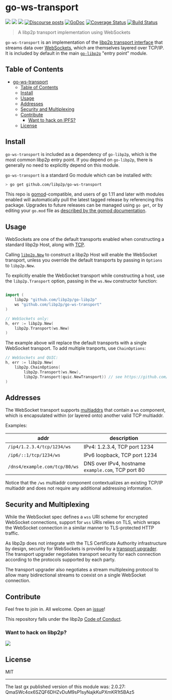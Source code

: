 # go-ws-transport

[![](https://img.shields.io/badge/made%20by-Protocol%20Labs-blue.svg?style=flat-square)](https://protocol.ai)
[![](https://img.shields.io/badge/project-libp2p-yellow.svg?style=flat-square)](https://libp2p.io/)
[![](https://img.shields.io/badge/freenode-%23libp2p-yellow.svg?style=flat-square)](http://webchat.freenode.net/?channels=%23libp2p)
[![Discourse posts](https://img.shields.io/discourse/https/discuss.libp2p.io/posts.svg)](https://discuss.libp2p.io)
[![GoDoc](https://godoc.org/github.com/libp2p/go-ws-transport?status.svg)](https://godoc.org/github.com/libp2p/go-ws-transport)
[![Coverage Status](https://coveralls.io/repos/github/libp2p/go-ws-transport/badge.svg?branch=master)](https://coveralls.io/github/libp2p/go-ws-transport?branch=master)
[![Build Status](https://travis-ci.org/libp2p/go-ws-transport.svg?branch=master)](https://travis-ci.org/libp2p/go-ws-transport)

> A libp2p transport implementation using WebSockets

`go-ws-transport` is an implementation of the [libp2p transport
interface][concept-transport] that streams data over
[WebSockets][spec-websockets], which are themselves layered over TCP/IP. It is
included by default in the main [`go-libp2p`][go-libp2p] "entry point" module.

## Table of Contents

- [go-ws-transport](#go-ws-transport)
    - [Table of Contents](#table-of-contents)
    - [Install](#install)
    - [Usage](#usage)
    - [Addresses](#addresses)
    - [Security and Multiplexing](#security-and-multiplexing)
    - [Contribute](#contribute)
        - [Want to hack on IPFS?](#want-to-hack-on-ipfs)
    - [License](#license)

## Install

`go-ws-transport` is included as a dependency of `go-libp2p`, which is the most
common libp2p entry point. If you depend on `go-libp2p`, there is generally no
need to explicitly depend on this module.

`go-ws-transport` is a standard Go module which can be installed with:

```sh
> go get github.com/libp2p/go-ws-transport
```

This repo is [gomod](https://github.com/golang/go/wiki/Modules)-compatible, and users of
go 1.11 and later with modules enabled will automatically pull the latest tagged release
by referencing this package. Upgrades to future releases can be managed using `go get`,
or by editing your `go.mod` file as [described by the gomod documentation](https://github.com/golang/go/wiki/Modules#how-to-upgrade-and-downgrade-dependencies).

## Usage

WebSockets are one of the default transports enabled when constructing a standard libp2p
Host, along with [TCP](https://github.com/libp2p/go-tcp-transport).

Calling [`libp2p.New`][godoc-libp2p-new] to construct a libp2p Host will enable
the WebSocket transport, unless you override the default transports by passing in
`Options` to `libp2p.New`.

To explicitly enable the WebSocket transport while constructing a host, use the
`libp2p.Transport` option, passing in the `ws.New` constructor function:

``` go

import (
    libp2p "github.com/libp2p/go-libp2p"
    ws "github.com/libp2p/go-ws-transport"
)

// WebSockets only:
h, err := libp2p.New(
    libp2p.Transport(ws.New)
)
```

The example above will replace the default transports with a single WebSocket
transport. To add multiple tranports, use `ChainOptions`:

``` go
// WebSockets and QUIC:
h, err := libp2p.New(
    libp2p.ChainOptions(
        libp2p.Transport(ws.New),
        libp2p.Transport(quic.NewTransport)) // see https://github.com/libp2p/go-libp2p-quic-transport
)
```

## Addresses

The WebSocket transport supports [multiaddrs][multiaddr] that contain a `ws`
component, which is encapsulated within (or layered onto) another valid TCP
multiaddr.

Examples:

| addr                          | description                                        |
|-------------------------------|----------------------------------------------------|
| `/ip4/1.2.3.4/tcp/1234/ws`    | IPv4: 1.2.3.4, TCP port 1234                       |
| `/ip6/::1/tcp/1234/ws`        | IPv6 loopback, TCP port 1234                       |
| `/dns4/example.com/tcp/80/ws` | DNS over IPv4, hostname `example.com`, TCP port 80 |

Notice that the `/ws` multiaddr component contextualizes an existing TCP/IP
multiaddr and does not require any additional addressing information.

## Security and Multiplexing

While the WebSocket spec defines a `wss` URI scheme for encrypted WebSocket
connections, support for `wss` URIs relies on TLS, which wraps the WebSocket
connection in a similar manner to TLS-protected HTTP traffic.

As libp2p does not integrate with the TLS Certificate Authority infrastructure
by design, security for WebSockets is provided by a [transport
upgrader][transport-upgrader]. The transport upgrader negotiates transport
security for each connection according to the protocols supported by each party.

The transport upgrader also negotiates a stream multiplexing protocol to allow
many bidirectional streams to coexist on a single WebSocket connection.

## Contribute

Feel free to join in. All welcome. Open an [issue](https://github.com/libp2p/go-ws-transport/issues)!

This repository falls under the libp2p [Code of Conduct](https://github.com/libp2p/community/blob/master/code-of-conduct.md).

### Want to hack on libp2p?

[![](https://cdn.rawgit.com/libp2p/community/master/img/contribute.gif)](https://github.com/libp2p/community/blob/master/CONTRIBUTE.md)

## License

MIT

---

The last gx published version of this module was: 2.0.27: QmaSWc4ox6SZQF6DHZvDuM9sP1syNajkKuPXmKR1t5BAz5

<!-- reference links -->
[go-libp2p]: https://github.com/libp2p/go-libp2p
[concept-transport]: https://docs.libp2p.io/concepts/transport/
[interface-host]: https://github.com/libp2p/go-libp2p-core/blob/master/host/host.go
[godoc-libp2p-new]: https://godoc.org/github.com/libp2p/go-libp2p#New
[transport-upgrader]: https://github.com/libp2p/go-libp2p-transport-upgrader
[multiaddr]: https://github.com/multiformats/multiaddr
[spec-websockets]: https://tools.ietf.org/html/rfc6455
